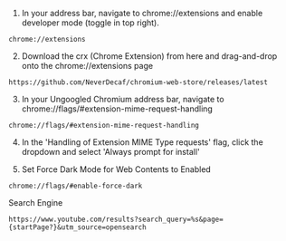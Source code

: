 1. In your address bar, navigate to chrome://extensions and enable developer mode (toggle in top right).
```
chrome://extensions
```
2. Download the crx (Chrome Extension) from here and drag-and-drop onto the chrome://extensions page
```
https://github.com/NeverDecaf/chromium-web-store/releases/latest
```
3. In your Ungoogled Chromium address bar, navigate to chrome://flags/#extension-mime-request-handling
```
chrome://flags/#extension-mime-request-handling
```
4. In the 'Handling of Extension MIME Type requests' flag, click the dropdown and select 'Always prompt for install'

5. Set Force Dark Mode for Web Contents to Enabled
```
chrome://flags/#enable-force-dark
```
Search Engine
```
https://www.youtube.com/results?search_query=%s&page={startPage?}&utm_source=opensearch
```
